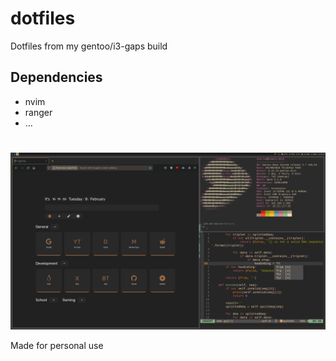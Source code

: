 # dotfiles
Dotfiles from my gentoo/i3-gaps build

## Dependencies
- nvim
- ranger
- ...
#

![Screenshot](./screenshot/img1.png)

Made for personal use
